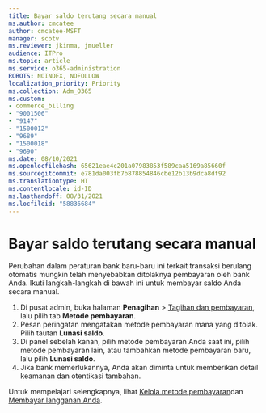 ```yaml
---
title: Bayar saldo terutang secara manual
ms.author: cmcatee
author: cmcatee-MSFT
manager: scotv
ms.reviewer: jkinma, jmueller
audience: ITPro
ms.topic: article
ms.service: o365-administration
ROBOTS: NOINDEX, NOFOLLOW
localization_priority: Priority
ms.collection: Adm_O365
ms.custom:
- commerce_billing
- "9001506"
- "9147"
- "1500012"
- "9689"
- "1500018"
- "9690"
ms.date: 08/10/2021
ms.openlocfilehash: 65621eae4c201a07983853f589caa5169a85660f
ms.sourcegitcommit: e781da003fb7b878854846cbe12b13b9dca8df92
ms.translationtype: HT
ms.contentlocale: id-ID
ms.lasthandoff: 08/31/2021
ms.locfileid: "58836684"
---
```

# <a name="manually-pay-an-outstanding-balance"></a>Bayar saldo terutang secara manual

Perubahan dalam peraturan bank baru-baru ini terkait transaksi berulang otomatis mungkin telah menyebabkan ditolaknya pembayaran oleh bank Anda. Ikuti langkah-langkah di bawah ini untuk membayar saldo Anda secara manual.

1. Di pusat admin, buka halaman **Penagihan** > [Tagihan dan pembayaran](https://go.microsoft.com/fwlink/p/?linkid=2018806), lalu pilih tab **Metode pembayaran**.
2. Pesan peringatan mengatakan metode pembayaran mana yang ditolak. Pilih tautan **Lunasi saldo**.
3. Di panel sebelah kanan, pilih metode pembayaran Anda saat ini, pilih metode pembayaran lain, atau tambahkan metode pembayaran baru, lalu pilih **Lunasi saldo**.
4. Jika bank memerlukannya, Anda akan diminta untuk memberikan detail keamanan dan otentikasi tambahan.

Untuk mempelajari selengkapnya, lihat  [Kelola metode pembayaran](https://docs.microsoft.com/microsoft-365/commerce/billing-and-payments/manage-payment-methods)dan [Membayar langganan Anda](https://docs.microsoft.com/microsoft-365/commerce/billing-and-payments/pay-for-your-subscription).

